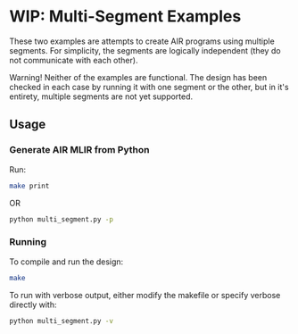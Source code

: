 <!---//===- README.md -----------------------------------------*- Markdown -*-===//
//
// Copyright (C) 2024, Advanced Micro Devices, Inc.
// SPDX-License-Identifier: MIT
// 
//===----------------------------------------------------------------------===//-->

# WIP: Multi-Segment Examples

These two examples are attempts to create AIR programs using multiple segments. For simplicity, the segments are logically independent (they do not communicate with each other).

Warning! Neither of the examples are functional. The design has been checked in each case by running it with one segment or the other, but in it's entirety, multiple segments are not yet supported.

## Usage

### Generate AIR MLIR from Python

Run:
```bash
make print
```
OR 

```bash
python multi_segment.py -p
```

### Running

To compile and run the design:

```bash
make
```

To run with verbose output, either modify the makefile or specify verbose directly with:
```bash
python multi_segment.py -v
```
